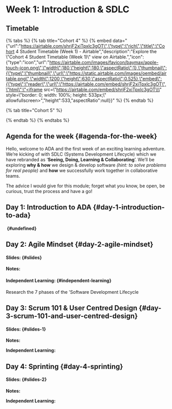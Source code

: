 # Week 1: Introduction & SDLC

## Timetable

{% tabs %}
{% tab title="Cohort 4" %}
{% embed data="{\"url\":\"https://airtable.com/shrjF2xiTpxlc3gOT\",\"type\":\"rich\",\"title\":\"Cohort 4 Student Timetable \(Week 1\) - Airtable\",\"description\":\"Explore the \\\"Cohort 4 Student Timetable \(Week 1\)\\\" view on Airtable.\",\"icon\":{\"type\":\"icon\",\"url\":\"https://airtable.com/images/favicon/baymax/apple-touch-icon.png\",\"width\":180,\"height\":180,\"aspectRatio\":1},\"thumbnail\":{\"type\":\"thumbnail\",\"url\":\"https://static.airtable.com/images/oembed/airtable.png\",\"width\":1200,\"height\":630,\"aspectRatio\":0.525},\"embed\":{\"type\":\"reader\",\"url\":\"https://airtable.com/embed/shrjF2xiTpxlc3gOT\",\"html\":\"<iframe src=\\\"https://airtable.com/embed/shrjF2xiTpxlc3gOT\\\" style=\\\"border: 0; width: 100%; height: 533px;\\\" allowfullscreen></iframe>\",\"height\":533,\"aspectRatio\":null}}" %}
{% endtab %}

{% tab title="Cohort 5" %}

{% endtab %}
{% endtabs %}

## Agenda **for the week** {#agenda-for-the-week}

Hello, welcome to ADA and the first week of an exciting learning adventure. We’re kicking of with SDLC \(Systems Development Lifecycle\) which we have rebranded as ‘**Seeing, Doing, Learning & Collaborating**’. We’ll be exploring **why & how** we design & develop software _\(hint: to solve problems for real people\)_ and **how** we successfully work together in collaborative teams.  


The advice I would give for this module;  forget what you know, be open, be curious, trust the process and have a go!  


## **Day 1: Introduction to ADA** {#day-1-introduction-to-ada}

#### **​** {#undefined}

## **Day 2: Agile Mindset** {#day-2-agile-mindset}

#### **Slides:** {#slides}

**Notes:**

#### **Independent Learning:** {#independent-learning}

Research the 7 phases of the 'Software Development Lifecycle

## **Day 3: Scrum 101 & User Centred Design** {#day-3-scrum-101-and-user-centred-design}

#### **Slides:** {#slides-1}

**Notes:**

**Independent Learning:**

## **Day 4: Sprinting** {#day-4-sprinting}

#### **Slides:** {#slides-2}

**Notes:**

**Independent Learning:**

